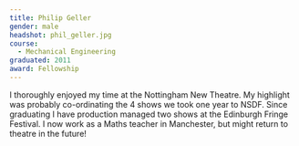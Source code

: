 ```yaml
---
title: Philip Geller
gender: male
headshot: phil_geller.jpg
course:
  - Mechanical Engineering
graduated: 2011
award: Fellowship
---
```


I thoroughly enjoyed my time at the Nottingham New Theatre. My highlight was probably co-ordinating the 4 shows we took one year to NSDF. Since graduating I have production managed two shows at the Edinburgh Fringe Festival. I now work as a Maths teacher in Manchester, but might return to theatre in the future!
